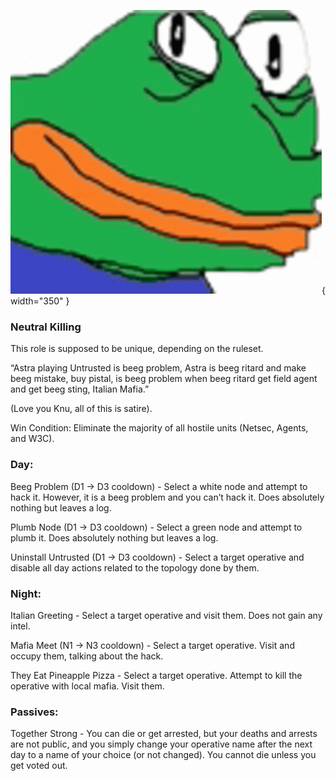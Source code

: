 ![italianmafia.png](Images/italianmafia.png){ width="350" }

### **Neutral Killing**

This role is supposed to be unique, depending on the ruleset.

“Astra playing Untrusted is beeg problem, Astra is beeg ritard and make beeg mistake, buy pistal, is beeg problem when beeg ritard get field agent and get beeg sting, Italian Mafia.”

(Love you Knu, all of this is satire).

Win Condition: Eliminate the majority of all hostile units (Netsec, Agents, and W3C).

### **Day:**

Beeg Problem (D1 -> D3 cooldown) - Select a white node and attempt to hack it. However, it is a beeg problem and you can’t hack it. Does absolutely nothing but leaves a log.

Plumb Node (D1 -> D3 cooldown) - Select a green node and attempt to plumb it. Does absolutely nothing but leaves a log.

Uninstall Untrusted (D1 -> D3 cooldown) - Select a target operative and disable all day actions related to the topology done by them.

### **Night:**

Italian Greeting - Select a target operative and visit them. Does not gain any intel.

Mafia Meet (N1 -> N3 cooldown) - Select a target operative. Visit and occupy them, talking about the hack. 

They Eat Pineapple Pizza - Select a target operative. Attempt to kill the operative with local mafia. Visit them.

### **Passives:**

Together Strong - You can die or get arrested, but your deaths and arrests are not public, and you simply change your operative name after the next day to a name of your choice (or not changed). You cannot die unless you get voted out.